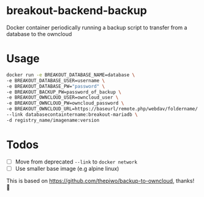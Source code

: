 # breakout-backend-backup
Docker container periodically running a backup script to transfer from a database to the owncloud

# Usage
```bash
docker run -e BREAKOUT_DATABASE_NAME=database \
-e BREAKOUT_DATABASE_USER=username \
-e BREAKOUT_DATABASE_PW="password" \
-e BREAKOUT_BACKUP_PW=password_of_backup \
-e BREAKOUT_OWNCLOUD_USER=owncloud_user \
-e BREAKOUT_OWNCLOUD_PW=owncloud_password \
-e BREAKOUT_OWNCLOUD_URL=https://baseurl/remote.php/webdav/foldername/ \
--link databasecontaintername:breakout-mariadb \
-d registry_name/imagename:version
```

# Todos
- [ ] Move from deprecated `--link` to `docker network`
- [ ] Use smaller base image (e.g alpine linux)

This is based on https://github.com/thepiwo/backup-to-owncloud, thanks! 🙌
